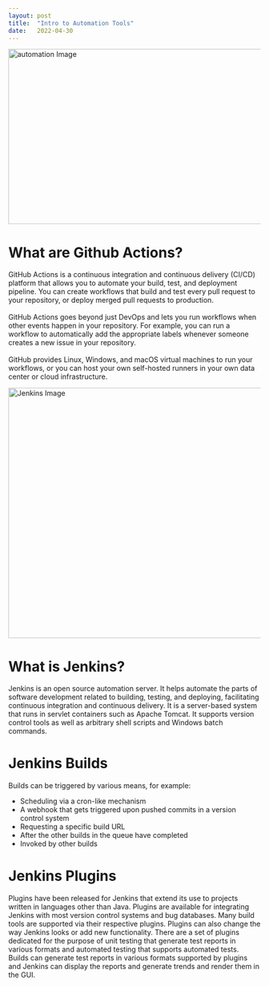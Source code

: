 ```yaml
---
layout: post
title:  "Intro to Automation Tools"
date:   2022-04-30
---
```

<html>
<head>
<meta charset="utf-8">
<title>Intro to Automation Tools</title>
<style></style>
</head>
<body>
<img src="https://www.ipswitch.com/images/default-source/blogs/automation-devops-backbone794b91558c3b4844961c0181e1521024.png" alt="automation Image" width="700" height="350">
<h1>What are Github Actions? </h1>
<p>GitHub Actions is a continuous integration and continuous delivery (CI/CD) platform that allows you to automate your build, test, and deployment pipeline. You can create workflows that build and test every pull request to your repository, or deploy merged pull requests to production.
<br>
<br>
GitHub Actions goes beyond just DevOps and lets you run workflows when other events happen in your repository. For example, you can run a workflow to automatically add the appropriate labels whenever someone creates a new issue in your repository.
<br>
<br>
GitHub provides Linux, Windows, and macOS virtual machines to run your workflows, or you can host your own self-hosted runners in your own data center or cloud infrastructure.</p>
<img src="https://miro.medium.com/max/1107/1*BPDI1zBzsM5i43DAE8_1Jg.png" alt="Jenkins Image" width="550" height="500">
<h1>What is Jenkins?</h1>
<p>Jenkins is an open source automation server. It helps automate the parts of software development related to building, testing, and deploying, facilitating continuous integration and continuous delivery. It is a server-based system that runs in servlet containers such as Apache Tomcat. It supports version control tools as well as arbitrary shell scripts and Windows batch commands.</p>
<h1>Jenkins Builds</h1>
<p>Builds can be triggered by various means, for example:</p>
<ul>
    <li>Scheduling via a cron-like mechanism</li>
    <li>A webhook that gets triggered upon pushed commits in a version control system</li>
    <li>Requesting a specific build URL</li>
    <li>After the other builds in the queue have completed</li>
    <li>Invoked by other builds</li>
</ul>
<h1> Jenkins Plugins</h1>
<p>Plugins have been released for Jenkins that extend its use to projects written in languages other than Java. Plugins are available for integrating Jenkins with most version control systems and bug databases. Many build tools are supported via their respective plugins. Plugins can also change the way Jenkins looks or add new functionality. There are a set of plugins dedicated for the purpose of unit testing that generate test reports in various formats and automated testing that supports automated tests. Builds can generate test reports in various formats supported by plugins and Jenkins can display the reports and generate trends and render them in the GUI.</p>